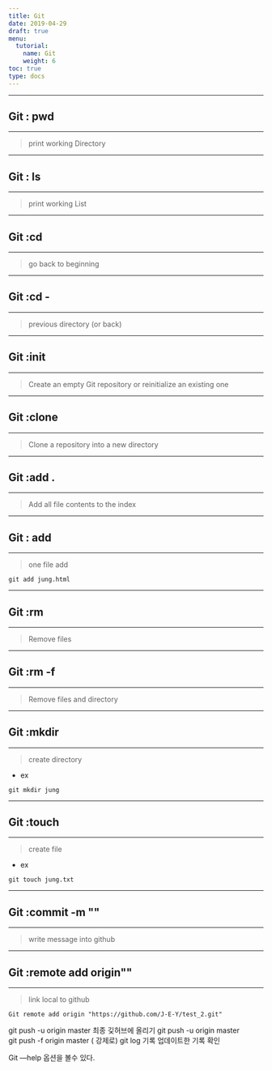 ```yaml
---
title: Git
date: 2019-04-29
draft: true
menu:
  tutorial:
    name: Git
    weight: 6
toc: true
type: docs
---
```


---
## Git : **pwd**
---

> print working Directory 

---
## Git : **ls** 
---

> print working List 

---
## Git :**cd**
---

> go back to beginning

---
## Git :**cd -**
---

> previous directory (or back)

---
## Git :**init**
---

> Create an empty Git repository or reinitialize an existing one


---
## Git :**clone**
---

> Clone a repository into a new directory

---
## Git :**add .**
---

> Add all file contents to the index

---
## Git : **add**
---

> one file add 

```
git add jung.html
```

---
## Git :**rm**
---

> Remove files

---
## Git :**rm -f**
---

> Remove files and directory

---
## Git :**mkdir**
---
>create directory 

* ex
```
git mkdir jung

```

---
## Git :**touch**
---

> create file 

* ex
```
git touch jung.txt 
```

---
## Git :**commit -m ""**
---

> write message into github

---
## Git :**remote add origin""**
---

> link local to github 

```
Git remote add origin "https://github.com/J-E-Y/test_2.git"

```


git push -u origin master  최종 깇허브에 올리기 
git push -u origin master  
git push -f origin master ( 강제로)
git log  기록 업데이트한 기록 확인

Git —help 옵션을 볼수 있다. 
 







